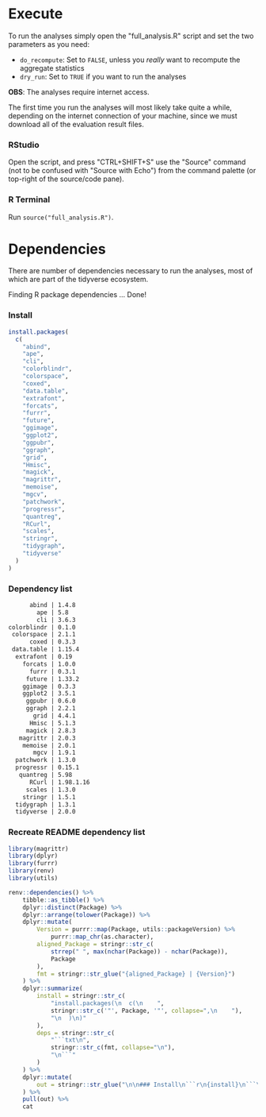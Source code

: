 # Execute
To run the analyses simply open the "full_analysis.R" script and set the two
parameters as you need:

* `do_recompute`: Set to `FALSE`, unless you *really* want to recompute the
  aggregate statistics
* `dry_run`: Set to `TRUE` if you want to run the analyses

**OBS**: The analyses require internet access.

The first time you run the analyses will most likely take quite a while, 
depending on the internet connection of your machine, since we must download
all of the evaluation result files.

### RStudio
Open the script, and press "CTRL+SHIFT+S" use the "Source" command
(not to be confused with "Source with Echo") from the command palette 
(or top-right of the source/code pane).

### R Terminal
Run `source("full_analysis.R")`.

# Dependencies
There are number of dependencies necessary to run the analyses, most of which are
part of the tidyverse ecosystem. 

Finding R package dependencies ... Done!

### Install
```r
install.packages(
  c(
    "abind",
    "ape",
    "cli",
    "colorblindr",
    "colorspace",
    "coxed",
    "data.table",
    "extrafont",
    "forcats",
    "furrr",
    "future",
    "ggimage",
    "ggplot2",
    "ggpubr",
    "ggraph",
    "grid",
    "Hmisc",
    "magick",
    "magrittr",
    "memoise",
    "mgcv",
    "patchwork",
    "progressr",
    "quantreg",
    "RCurl",
    "scales",
    "stringr",
    "tidygraph",
    "tidyverse"
  )
)
```

### Dependency list
```txt
      abind | 1.4.8
        ape | 5.8
        cli | 3.6.3
colorblindr | 0.1.0
 colorspace | 2.1.1
      coxed | 0.3.3
 data.table | 1.15.4
  extrafont | 0.19
    forcats | 1.0.0
      furrr | 0.3.1
     future | 1.33.2
    ggimage | 0.3.3
    ggplot2 | 3.5.1
     ggpubr | 0.6.0
     ggraph | 2.2.1
       grid | 4.4.1
      Hmisc | 5.1.3
     magick | 2.8.3
   magrittr | 2.0.3
    memoise | 2.0.1
       mgcv | 1.9.1
  patchwork | 1.3.0
  progressr | 0.15.1
   quantreg | 5.98
      RCurl | 1.98.1.16
     scales | 1.3.0
    stringr | 1.5.1
  tidygraph | 1.3.1
  tidyverse | 2.0.0
```

### Recreate README dependency list
```r
library(magrittr)
library(dplyr)
library(furrr)
library(renv)
library(utils)

renv::dependencies() %>% 
    tibble::as_tibble() %>% 
    dplyr::distinct(Package) %>% 
    dplyr::arrange(tolower(Package)) %>% 
    dplyr::mutate(
        Version = purrr::map(Package, utils::packageVersion) %>% 
            purrr::map_chr(as.character),
        aligned_Package = stringr::str_c(
            strrep(" ", max(nchar(Package)) - nchar(Package)),
            Package
        ),
        fmt = stringr::str_glue("{aligned_Package} | {Version}")
    ) %>% 
    dplyr::summarize(
        install = stringr::str_c(
            "install.packages(\n  c(\n    ", 
            stringr::str_c('"', Package, '"', collapse=",\n    "), 
            "\n  )\n)"
        ),
        deps = stringr::str_c(
            "```txt\n", 
            stringr::str_c(fmt, collapse="\n"), 
            "\n```"
        )
    ) %>% 
    dplyr::mutate(
        out = stringr::str_glue("\n\n### Install\n```r\n{install}\n```\n\n### Dependency list\n{deps}")
    ) %>% 
    pull(out) %>% 
    cat
```